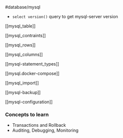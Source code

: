 #database/mysql 


- `select version()` query to get mysql-server version

[[mysql_table]]

[[mysql_contraints]]

[[mysql_rows]]

[[mysql_columns]]

[[mysql-statement_types]]

[[mysql.docker-compose]]

[[mysql_import]]

[[mysql-backup]]

[[mysql-configuration]]

### Concepts to learn
- Transactions and Rollback
- Auditing, Debugging, Monitoring